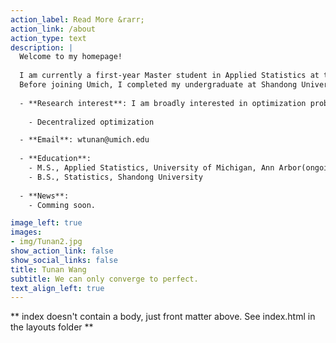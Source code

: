 ```yaml
---
action_label: Read More &rarr;
action_link: /about
action_type: text
description: |
  Welcome to my homepage!
  
  I am currently a first-year Master student in Applied Statistics at the Department of Statistics (STATS) at the University of Michigan, Ann Arbor.
  Before joining Umich, I completed my undergraduate at Shandong University.
  
  - **Research interest**: I am broadly interested in optimization problems. Some recent topics includes
  
    - Decentralized optimization

  - **Email**: wtunan@umich.edu	
  
  - **Education**:
    - M.S., Applied Statistics, University of Michigan, Ann Arbor(ongoing)
    - B.S., Statistics, Shandong University
  
  - **News**:
    - Comming soon.

image_left: true
images:
- img/Tunan2.jpg
show_action_link: false
show_social_links: false
title: Tunan Wang
subtitle: We can only converge to perfect.
text_align_left: true
---
```



** index doesn't contain a body, just front matter above.
See index.html in the layouts folder **
